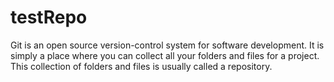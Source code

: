 # testRepo
Git is an open source version-control system for software development. It is simply a place where you can collect all your folders and files for a project. This collection of folders and files is usually called a repository.
